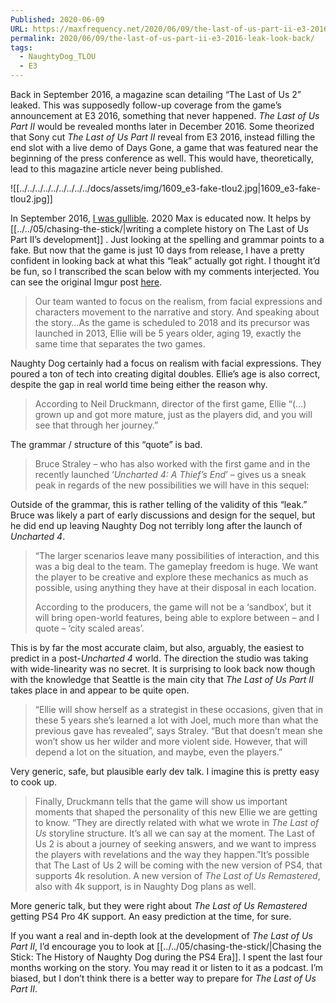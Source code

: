 ```yaml
---
Published: 2020-06-09
URL: https://maxfrequency.net/2020/06/09/the-last-of-us-part-ii-e3-2016-leak-look-back/
permalink: 2020/06/09/the-last-of-us-part-ii-e3-2016-leak-look-back/
tags:
  - NaughtyDog_TLOU
  - E3
---
```

Back in September 2016, a magazine scan detailing “The Last of Us 2” leaked. This was supposedly follow-up coverage from the game’s announcement at E3 2016, something that never happened. *The Last of Us Part II* would be revealed months later in December 2016. Some theorized that Sony cut *The Last of Us Part II* reveal from E3 2016, instead filling the end slot with a live demo of Days Gone, a game that was featured near the beginning of the press conference as well. This would have, theoretically, lead to this magazine article never being published.

![[../../../../../../../../../docs/assets/img/1609_e3-fake-tlou2.jpg|1609_e3-fake-tlou2.jpg]]

In September 2016, [I was gullible](https://twitter.com/MaxRoberts143/status/776198507472556032). 2020 Max is educated now. It helps by [[../../05/chasing-the-stick/|writing a complete history on The Last of Us Part II’s development]] . Just looking at the spelling and grammar points to a fake. But now that the game is just 10 days from release, I have a pretty confident in looking back at what this “leak” actually got right. I thought it’d be fun, so I transcribed the scan below with my comments interjected. You can see the original Imgur post [here](https://imgur.com/ni22cM3).

> Our team wanted to focus on the realism, from facial expressions and characters movement to the narrative and story. And speaking about the story…As the game is scheduled to 2018 and its precursor was launched in 2013, Ellie will be 5 years older, aging 19, exactly the same time that separates the two games.

Naughty Dog certainly had a focus on realism with facial expressions. They poured a ton of tech into creating digital doubles. Ellie’s age is also correct, despite the gap in real world time being either the reason why.

> According to Neil Druckmann, director of the first game, Ellie “(…) grown up and got more mature, just as the players did, and you will see that through her journey.”

The grammar / structure of this “quote” is bad.

> Bruce Straley – who has also worked with the first game and in the recently launched ‘*Uncharted 4: A Thief’s End*’ – gives us a sneak peak in regards of the new possibilities we will have in this sequel:

Outside of the grammar, this is rather telling of the validity of this “leak.” Bruce was likely a part of early discussions and design for the sequel, but he did end up leaving Naughty Dog not terribly long after the launch of *Uncharted 4*.

> “The larger scenarios leave many possibilities of interaction, and this was a big deal to the team. The gameplay freedom is huge. We want the player to be creative and explore these mechanics as much as possible, using anything they have at their disposal in each location.
> 
> According to the producers, the game will not be a ‘sandbox’, but it will bring open-world features, being able to explore between – and I quote – ‘city scaled areas’.

This is by far the most accurate claim, but also, arguably, the easiest to predict in a post-*Uncharted 4* world. The direction the studio was taking with wide-linearity was no secret. It is surprising to look back now though with the knowledge that Seattle is the main city that *The Last of Us Part II* takes place in and appear to be quite open.

> “Ellie will show herself as a strategist in these occasions, given that in these 5 years she’s learned a lot with Joel, much more than what the previous gave has revealed”, says Straley. “But that doesn’t mean she won’t show us her wilder and more violent side. However, that will depend a lot on the situation, and maybe, even the players.”

Very generic, safe, but plausible early dev talk. I imagine this is pretty easy to cook up.

> Finally, Druckmann tells that the game will show us important moments that shaped the personality of this new Ellie we are getting to know. “They are directly related with what we wrote in *The Last of Us* storyline structure. It’s all we can say at the moment. The Last of Us 2 is about a journey of seeking answers, and we want to impress the players with revelations and the way they happen.”It’s possible that The Last of Us 2 will be coming with the new version of PS4, that supports 4k resolution. A new version of *The Last of Us Remastered*, also with 4k support, is in Naughty Dog plans as well.

More generic talk, but they were right about *The Last of Us Remastered* getting PS4 Pro 4K support. An easy prediction at the time, for sure.

If you want a real and in-depth look at the development of *The Last of Us Part II*, I’d encourage you to look at [[../../05/chasing-the-stick/|Chasing the Stick: The History of Naughty Dog during the PS4 Era]]. I spent the last four months working on the story. You may read it or listen to it as a podcast. I’m biased, but I don’t think there is a better way to prepare for *The Last of Us Part II*.
